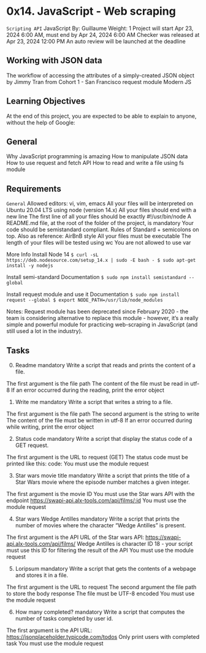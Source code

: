# 0x14. JavaScript - Web scraping
`Scripting
API`
JavaScript
 By: Guillaume
 Weight: 1
 Project will start Apr 23, 2024 6:00 AM, must end by Apr 24, 2024 6:00 AM
 Checker was released at Apr 23, 2024 12:00 PM
 An auto review will be launched at the deadline

## Working with JSON data
The workflow of accessing the attributes of a simply-created JSON object by Jimmy Tran from Cohort 1 - San Francisco
request module
Modern JS

## Learning Objectives
At the end of this project, you are expected to be able to explain to anyone, without the help of Google:

## General
Why JavaScript programming is amazing
How to manipulate JSON data
How to use request and fetch API
How to read and write a file using fs module

## Requirements
`General`
Allowed editors: vi, vim, emacs
All your files will be interpreted on Ubuntu 20.04 LTS using node (version 14.x)
All your files should end with a new line
The first line of all your files should be exactly #!/usr/bin/node
A README.md file, at the root of the folder of the project, is mandatory
Your code should be semistandard compliant. Rules of Standard + semicolons on top. Also as reference: AirBnB style
All your files must be executable
The length of your files will be tested using wc
You are not allowed to use var

More Info
Install Node 14
`$ curl -sL https://deb.nodesource.com/setup_14.x | sudo -E bash -
$ sudo apt-get install -y nodejs`

Install semi-standard
Documentation
`$ sudo npm install semistandard --global`

Install request module and use it
Documentation
`$ sudo npm install request --global
$ export NODE_PATH=/usr/lib/node_modules`

Notes: Request module has been deprecated since February 2020 - the team is considering alternative to replace this module - however, it’s a really simple and powerful module for practicing web-scraping in JavaScript (and still used a lot in the industry).

## Tasks
0. Readme
mandatory
Write a script that reads and prints the content of a file.

The first argument is the file path
The content of the file must be read in utf-8
If an error occurred during the reading, print the error object

1. Write me
mandatory
Write a script that writes a string to a file.

The first argument is the file path
The second argument is the string to write
The content of the file must be written in utf-8
If an error occurred during while writing, print the error object

2. Status code
mandatory
Write a script that display the status code of a GET request.

The first argument is the URL to request (GET)
The status code must be printed like this: code: <status code>
You must use the module request

3. Star wars movie title
mandatory
Write a script that prints the title of a Star Wars movie where the episode number matches a given integer.

The first argument is the movie ID
You must use the Star wars API with the endpoint https://swapi-api.alx-tools.com/api/films/:id
You must use the module request

4. Star wars Wedge Antilles
mandatory
Write a script that prints the number of movies where the character “Wedge Antilles” is present.

The first argument is the API URL of the Star wars API: https://swapi-api.alx-tools.com/api/films/
Wedge Antilles is character ID 18 - your script must use this ID for filtering the result of the API
You must use the module request

5. Loripsum
mandatory
Write a script that gets the contents of a webpage and stores it in a file.

The first argument is the URL to request
The second argument the file path to store the body response
The file must be UTF-8 encoded
You must use the module request

6. How many completed?
mandatory
Write a script that computes the number of tasks completed by user id.

The first argument is the API URL: https://jsonplaceholder.typicode.com/todos
Only print users with completed task
You must use the module request
